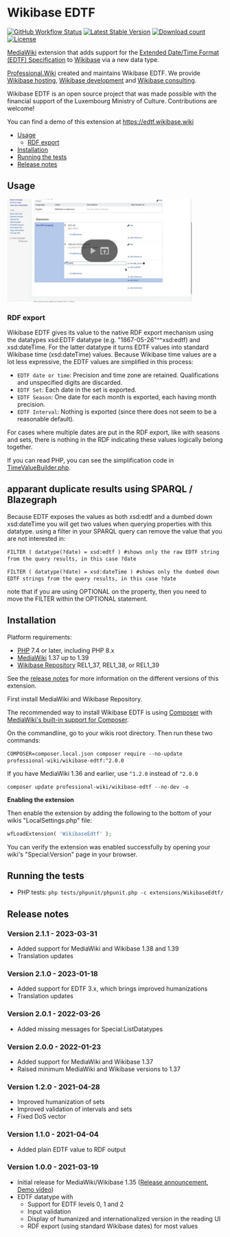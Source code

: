 # Wikibase EDTF

[![GitHub Workflow Status](https://img.shields.io/github/actions/workflow/status/ProfessionalWiki/WikibaseEdtf/ci.yml?branch=master)](https://github.com/ProfessionalWiki/WikibaseEdtf/actions?query=workflow%3ACI)
[![Latest Stable Version](https://poser.pugx.org/professional-wiki/wikibase-edtf/version.png)](https://packagist.org/packages/professional-wiki/wikibase-edtf)
[![Download count](https://poser.pugx.org/professional-wiki/wikibase-edtf/d/total.png)](https://packagist.org/packages/professional-wiki/wikibase-edtf)
[![License](https://img.shields.io/packagist/l/professional-wiki/wikibase-edtf)](LICENSE)

[MediaWiki] extension that adds support for the [Extended Date/Time Format (EDTF) Specification][EDTF] to [Wikibase] via a new data type.

[Professional.Wiki] created and maintains Wikibase EDTF. We provide [Wikibase hosting], [Wikibase development] and [Wikibase consulting].

Wikibase EDTF is an open source project that was made possible with the financial support of the Luxembourg Ministry of Culture. Contributions are welcome!

You can find a demo of this extension at https://edtf.wikibase.wiki

- [Usage](#usage)
	- [RDF export](#rdf-export)
- [Installation](#installation)
- [Running the tests](#running-the-tests)
- [Release notes](#release-notes)

## Usage

<a href="https://www.youtube.com/watch?v=U5ndjtuDPf8"><img src=".github/youtube.png" width="430px" title="Play video" /></a>

### RDF export

Wikibase EDTF gives its value to the native RDF export mechanism using the datatypes xsd:EDTF datatype (e.g. "1867-05-26"^^xsd:edtf) and xsd:dateTime. For the latter datatype it turns EDTF values into standard Wikibase time (xsd:dateTime) values. Because Wikibase time values are a lot less expressive, the EDTF values are simplified in this process:

* `EDTF date or time`: Precision and time zone are retained. Qualifications and unspecified digits are discarded.
* `EDTF Set`: Each date in the set is exported.
* `EDTF Season`: One date for each month is exported, each having month precision.
* `EDTF Interval`: Nothing is exported (since there does not seem to be a reasonable default).

For cases where multiple dates are put in the RDF export, like with seasons and sets, there is nothing in the RDF indicating these values logically belong together.

If you can read PHP, you can see the simplification code in [TimeValueBuilder.php](src/Services/TimeValueBuilder.php).

## apparant duplicate results using SPARQL / Blazegraph
Because EDTF exposes the values as both xsd:edtf and a dumbed down xsd:dateTime you will get two values when querying properties with this datatype. using a filter in your SPARQL query can remove the value that you are not interested in:

```
FILTER ( datatype(?date) = xsd:edtf ) #shows only the raw EDTF string from the query results, in this case ?date
```
```
FILTER ( datatype(?date) = xsd:dateTime ) #shows only the dumbed down EDTF strings from the query results, in this case ?date
```
note that if you are using OPTIONAL on the property, then you need to move the FILTER within the OPTIONAL statement.

## Installation

Platform requirements:

* [PHP] 7.4 or later, including PHP 8.x
* [MediaWiki] 1.37 up to 1.39
* [Wikibase Repository] REL1_37, REL1_38, or REL1_39

See the [release notes](#release-notes) for more information on the different versions of this extension.

First install MediaWiki and Wikibase Repository.

The recommended way to install Wikibase EDTF is using [Composer] with
[MediaWiki's built-in support for Composer][Composer install].

On the commandline, go to your wikis root directory. Then run these two commands:

```shell script
COMPOSER=composer.local.json composer require --no-update professional-wiki/wikibase-edtf:^2.0.0
```
If you have MediaWiki 1.36 and earlier, use `^1.2.0` instead of `^2.0.0`

```shell script
composer update professional-wiki/wikibase-edtf --no-dev -o
```

**Enabling the extension**

Then enable the extension by adding the following to the bottom of your wikis "LocalSettings.php" file:

```php
wfLoadExtension( 'WikibaseEdtf' );
```

You can verify the extension was enabled successfully by opening your wiki's "Special:Version" page in your browser.

## Running the tests

* PHP tests: `php tests/phpunit/phpunit.php -c extensions/WikibaseEdtf/`

## Release notes

### Version 2.1.1 - 2023-03-31

* Added support for MediaWiki and Wikibase 1.38 and 1.39
* Translation updates

### Version 2.1.0 - 2023-01-18

* Added support for EDTF 3.x, which brings improved humanizations
* Translation updates

### Version 2.0.1 - 2022-03-26

* Added missing messages for Special:ListDatatypes

### Version 2.0.0 - 2022-01-23

* Added support for MediaWiki and Wikibase 1.37
* Raised minimum MediaWiki and Wikibase versions to 1.37

### Version 1.2.0 - 2021-04-28

* Improved humanization of sets
* Improved validation of intervals and sets
* Fixed DoS vector

### Version 1.1.0 - 2021-04-04

* Added plain EDTF value to RDF output

### Version 1.0.0 - 2021-03-19

* Initial release for MediaWiki/Wikibase 1.35 ([Release announcement], [Demo video])
* EDTF datatype with
  	* Support for EDTF levels 0, 1 and 2
	* Input validation
	* Display of humanized and internationalized version in the reading UI
	* RDF export (using standard Wikibase dates) for most values

[Professional.Wiki]: https://professional.wiki
[EDTF]: https://www.loc.gov/standards/datetime/
[Wikibase]: https://wikibase.consulting/what-is-wikibase/
[Wikibase hosting]: https://professional.wiki/en/hosting/wikibase
[Wikibase development]: https://professional.wiki/en/wikibase-software-development
[Wikibase consulting]: https://wikibase.consulting/
[MediaWiki]: https://www.mediawiki.org
[PHP]: https://www.php.net
[Wikibase Repository]: https://www.mediawiki.org/wiki/Extension:Wikibase_Repository
[Composer]: https://getcomposer.org
[Composer install]: https://professional.wiki/en/articles/installing-mediawiki-extensions-with-composer
[Release announcement]: https://wikibase.consulting/wikibase-edtf/
[Demo video]: https://www.youtube.com/watch?v=U5ndjtuDPf8
